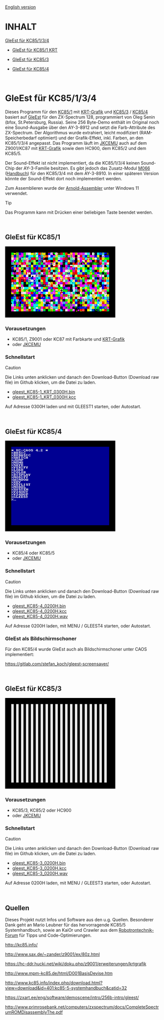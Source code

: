 [English version](https://github-com.translate.goog/haykonus/KC85-Demos?_x_tr_sl=de&_x_tr_tl=en&_x_tr_hl=de&_x_tr_pto=wapp)
# INHALT

[GleEst für KC85/1/3/4](https://github.com/haykonus/KC85-Demos?tab=readme-ov-file#gleest-f%C3%BCr-kc85134)
- [GleEst für KC85/1 KRT](https://github.com/haykonus/KC85-Demos/blob/main/README.md#gleest-f%C3%BCr-kc851)

- [GleEst für KC85/3](https://github.com/haykonus/KC85-Demos/blob/main/README.md#gleest-f%C3%BCr-kc853)

- [GleEst für KC85/4](https://github.com/haykonus/KC85-Demos/blob/main/README.md#gleest-f%C3%BCr-kc854)

<br>

# GleEst für KC85/1/3/4

Dieses Programm für den [KC85/1](https://www.robotrontechnik.de/index.htm?/html/computer/kc_dresden.htm) mit [KRT-Grafik](https://hc-ddr.hucki.net/wiki/doku.php/z9001/erweiterungen/krtgrafik) und [KC85/3](http://www.mpm-kc85.de/html/d001_kc85_3.htm) / [KC85/4](http://www.mpm-kc85.de/html/D001BasisDevise.htm) basiert auf [GleEst](https://zxart.ee/eng/software/demoscene/intro/256b-intro/gleest/) für den ZX-Spectrum 128, programmiert von Oleg Senin (bfox, St.Petersburg, Russia). Seine 256 Byte-Demo enthält im Original noch eine Sound-Ausgabe über den AY-3-8912 und setzt die Farb-Attribute des ZX-Spectrum. Der Algorithmus wurde extrahiert, leicht modifiziert (RAM-Speicherbedarf optimiert) und der Grafik-Effekt, inkl. Farben, an den KC85/1/3/4 angepasst. Das Programm läuft im [JKCEMU](http://www.jens-mueller.org/jkcemu/index.html) auch auf dem Z9001/KC87 mit [KRT-Grafik](https://hc-ddr.hucki.net/wiki/doku.php/z9001/erweiterungen/krtgrafik) sowie dem HC900, dem KC85/2 und dem KC85/5.

Der Sound-Effekt ist nicht implementiert, da die KC85/1/3/4 keinen Sound-Chip der AY-3-Familie besitzen. Es gibt jedoch das Zusatz-Modul [M066](http://kc85.info/index.php/steckmodule-mxxx/256-m066-ein-soundmodul-fuer-den-kc85.html) ([Handbuch](http://kc85.info/index.php/download.html?view=download&id=362:m066-handbuch&catid=32)) für den KC85/3/4 mit dem AY-3-8910. In einer späteren Version könnte der Sound-Effekt dort noch implementiert werden. 

Zum Assemblieren wurde der [Arnold-Assembler](http://john.ccac.rwth-aachen.de:8000/as/) unter Windows 11 verwendet.

> [!TIP]
> Das Programm kann mit Drücken einer beliebigen Taste beendet werden.

<br>

## GleEst für KC85/1

![Demo](/GleEst_KC85-1_KRT/Bilder/gleest_KC85-1_KRT.gif)

### Vorausetzungen

- KC85/1, Z9001 oder KC87 mit Farbkarte und [KRT-Grafik](https://hc-ddr.hucki.net/wiki/doku.php/z9001/erweiterungen/krtgrafik)
- oder [JKCEMU](http://www.jens-mueller.org/jkcemu/index.html)

### Schnellstart

> [!CAUTION]
> Die Links unten anklicken und danach den Download-Button (Download raw file) im Github klicken, um die Datei zu laden.

- [gleest_KC85-1_KRT_0300H.bin](https://github.com/haykonus/KC85-Demos/blob/main/GleEst_KC85-1_KRT/gleest_KC85-1_KRT_0300H.bin)
- [gleest_KC85-1_KRT_0300H.kcc](https://github.com/haykonus/KC85-Demos/blob/main/GleEst_KC85-1_KRT/gleest_KC85-1_KRT_0300H.kcc)

Auf Adresse 0300H laden und mit GLEEST1 starten, oder Autostart.

<br>

## GleEst für KC85/4

![Demo](/GleEst_KC85-4/Bilder/gleest_KC85-4.gif)

### Vorausetzungen

- KC85/4 oder KC85/5
- oder [JKCEMU](http://www.jens-mueller.org/jkcemu/index.html)

### Schnellstart

> [!CAUTION]
> Die Links unten anklicken und danach den Download-Button (Download raw file) im Github klicken, um die Datei zu laden.

- [gleest_KC85-4_0200H.bin](https://github.com/haykonus/KC85-Demos/blob/main/GleEst_KC85-4/gleest_KC85-4_0200H.bin)
- [gleest_KC85-4_0200H.kcc](https://github.com/haykonus/KC85-Demos/blob/main/GleEst_KC85-4/gleest_KC85-4_0200H.kcc)
- [gleest_KC85-4_0200H.wav](https://github.com/haykonus/KC85-Demos/blob/main/GleEst_KC85-4/gleest_KC85-4_0200H.wav)

Auf Adresse 0200H laden, mit MENU / GLEEST4 starten, oder Autostart.

### GleEst als Bildschirmschoner

Für den KC85/4 wurde GleEst auch als Bildschirmschoner unter CAOS implementiert:

https://gitlab.com/stefan_koch/gleest-screensaver/

<br>

## GleEst für KC85/3

![Demo](/GleEst_KC85-3/Bilder/gleest_KC85-3.gif)

### Vorausetzungen

- KC85/3, KC85/2 oder HC900
- oder [JKCEMU](http://www.jens-mueller.org/jkcemu/index.html)

### Schnellstart

> [!CAUTION]
> Die Links unten anklicken und danach den Download-Button (Download raw file) im Github klicken, um die Datei zu laden.

- [gleest_KC85-3_0200H.bin](https://github.com/haykonus/KC85-Demos/blob/main/GleEst_KC85-3/gleest_KC85-3_0200H.bin)
- [gleest_KC85-3_0200H.kcc](https://github.com/haykonus/KC85-Demos/blob/main/GleEst_KC85-3/gleest_KC85-3_0200H.kcc)
- [gleest_KC85-3_0200H.wav](https://github.com/haykonus/KC85-Demos/blob/main/GleEst_KC85-3/gleest_KC85-3_0200H.wav)

Auf Adresse 0200H laden, mit MENU / GLEEST3 starten, oder Autostart.

<br>

## Quellen

Dieses Projekt nutzt Infos und Software aus den u.g. Quellen. Besonderer Dank geht an Mario Leubner für das hervorragende KC85/5 Systemhandbuch, sowie an KaiOr und Crawler aus dem [Robotrontechnik-Forum](https://www.robotrontechnik.de/html/forum/thwb/index.php) für Tipps und Code-Optimierungen. 

http://kc85.info/

http://www.sax.de/~zander/z9001/ex/80z.html

https://hc-ddr.hucki.net/wiki/doku.php/z9001/erweiterungen/krtgrafik

http://www.mpm-kc85.de/html/D001BasisDevise.htm

http://www.kc85.info/index.php/download.html?view=download&id=401:kc85-5-systemhandbuch&catid=32

https://zxart.ee/eng/software/demoscene/intro/256b-intro/gleest/

http://www.primrosebank.net/computers/zxspectrum/docs/CompleteSpectrumROMDisassemblyThe.pdf

